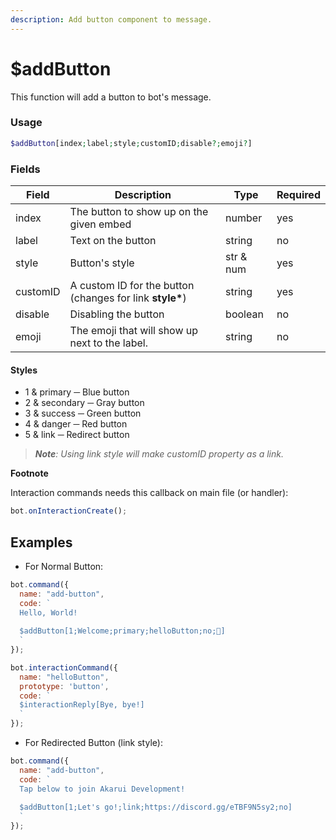 ```yaml
---
description: Add button component to message.
---
```


# $addButton

This function will add a button to bot's message.

### Usage

```php
$addButton[index;label;style;customID;disable?;emoji?]
```

### Fields

| Field    | Description                                               | Type      | Required |
| -------- | --------------------------------------------------------- | --------- | -------- |
| index    | The button to show up on the given embed                  | number    | yes      |
| label    | Text on the button                                        | string    | no       |
| style    | Button's style                                            | str & num | yes      |
| customID | A custom ID for the button (changes for link **style\***) | string    | yes      |
| disable  | Disabling the button                                      | boolean   | no       |
| emoji    | The emoji that will show up next to the label.            | string    | no       |

#### Styles

* 1 & primary ─ Blue button
* 2 & secondary ─ Gray button
* 3 & success ─ Green button
* 4 & danger ─ Red button
* 5 & link ─ Redirect button

> _**Note**: Using link style will make customID property as a link._

**Footnote**

Interaction commands needs this callback on main file (or handler):

```javascript
bot.onInteractionCreate();
```

## Examples

* For Normal Button:

```javascript
bot.command({
  name: "add-button",
  code: `
  Hello, World!
  
  $addButton[1;Welcome;primary;helloButton;no;👋]
  `
});

bot.interactionCommand({
  name: "helloButton",
  prototype: 'button',
  code: `
  $interactionReply[Bye, bye!]
  `
});
```

* For Redirected Button (link style):

```javascript
bot.command({
  name: "add-button",
  code: `
  Tap below to join Akarui Development!
  
  $addButton[1;Let's go!;link;https://discord.gg/eTBF9N5sy2;no]
  `
});
```
